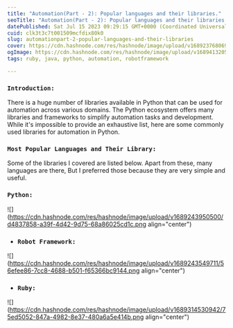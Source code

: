 ```yaml
---
title: "Automation(Part - 2): Popular languages and their libraries."
seoTitle: "Automation(Part - 2): Popular languages and their libraries."
datePublished: Sat Jul 15 2023 09:29:15 GMT+0000 (Coordinated Universal Time)
cuid: clk3t3c7t001509mcfdix80k0
slug: automationpart-2-popular-languages-and-their-libraries
cover: https://cdn.hashnode.com/res/hashnode/image/upload/v1689237680690/166e1bb6-e809-4b91-a508-8d2e330c63ed.jpeg
ogImage: https://cdn.hashnode.com/res/hashnode/image/upload/v1689413205024/885b77de-8c24-4e0d-a808-476692d00c9c.png
tags: ruby, java, python, automation, robotframework

---
```


### `Introduction:`

There is a huge number of libraries available in Python that can be used for automation across various domains. The Python ecosystem offers many libraries and frameworks to simplify automation tasks and development. While it's impossible to provide an exhaustive list, here are some commonly used libraries for automation in Python.

### `Most Popular Languages and Their Library:`

Some of the libraries I covered are listed below. Apart from these, many languages are there, But I preferred those because they are very simple and useful.

### `Python:`

![](https://cdn.hashnode.com/res/hashnode/image/upload/v1689243950500/d4837858-a39f-4d42-9d75-68a86025cd1c.png align="center")

* ### `Robot Framework:`
    

![](https://cdn.hashnode.com/res/hashnode/image/upload/v1689243549711/56efee86-7cc8-4688-b501-f65366bc9144.png align="center")

* ### `Ruby:`
    

![](https://cdn.hashnode.com/res/hashnode/image/upload/v1689314530942/75ed5052-847a-4982-8e37-480a6a5e414b.png align="center")